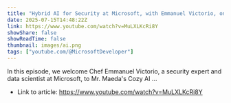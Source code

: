 ```yaml
---
title: "Hybrid AI for Security at Microsoft, with Emmanuel Victorio, on Mr. Maeda&#39;s Cozy AI Kitchen"
date: 2025-07-15T14:48:22Z
link: https://www.youtube.com/watch?v=MuLXLKcRi8Y
showShare: false
showReadTime: false
thumbnail: images/ai.png
tags: ["youtube.com/@MicrosoftDeveloper"]
---
```

In this episode, we welcome Chef Emmanuel Victorio, a security expert and data scientist at Microsoft, to Mr. Maeda's Cozy AI ...

- Link to article: https://www.youtube.com/watch?v=MuLXLKcRi8Y